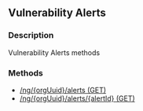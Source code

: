 ## Vulnerability Alerts
### Description
Vulnerability Alerts methods
### Methods
- [ /ng/{orgUuid}/alerts (GET) ]( ./2face61001be6e7b485977e9d6567928.md)
- [ /ng/{orgUuid}/alerts/{alertId} (GET) ]( ./d03abb619df9f770c787c0d8bbef8542.md)
